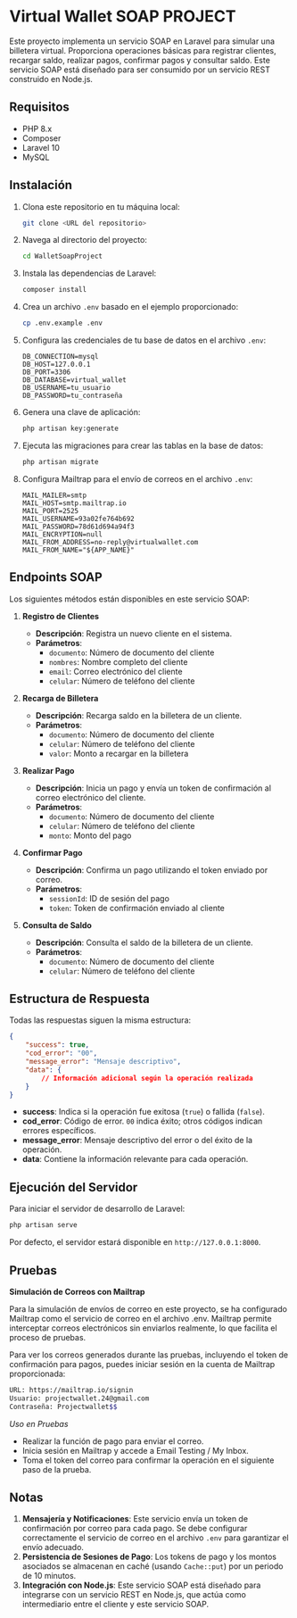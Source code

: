 
# Virtual Wallet SOAP PROJECT

Este proyecto implementa un servicio SOAP en Laravel para simular una billetera virtual. Proporciona operaciones básicas para registrar clientes, recargar saldo, realizar pagos, confirmar pagos y consultar saldo. Este servicio SOAP está diseñado para ser consumido por un servicio REST construido en Node.js.

## Requisitos

- PHP 8.x
- Composer
- Laravel 10
- MySQL

## Instalación

1. Clona este repositorio en tu máquina local:

    ```bash
    git clone <URL del repositorio>
    ```

2. Navega al directorio del proyecto:

    ```bash
    cd WalletSoapProject
    ```

3. Instala las dependencias de Laravel:

    ```bash
    composer install
    ```

4. Crea un archivo `.env` basado en el ejemplo proporcionado:

    ```bash
    cp .env.example .env
    ```

5. Configura las credenciales de tu base de datos en el archivo `.env`:

    ```
    DB_CONNECTION=mysql
    DB_HOST=127.0.0.1
    DB_PORT=3306
    DB_DATABASE=virtual_wallet
    DB_USERNAME=tu_usuario
    DB_PASSWORD=tu_contraseña
    ```

6. Genera una clave de aplicación:

    ```bash
    php artisan key:generate
    ```

7. Ejecuta las migraciones para crear las tablas en la base de datos:

    ```bash
    php artisan migrate
    ```

8. Configura Mailtrap para el envío de correos en el archivo `.env`:

    ```plaintext
    MAIL_MAILER=smtp
    MAIL_HOST=smtp.mailtrap.io
    MAIL_PORT=2525
    MAIL_USERNAME=93a02fe764b692
    MAIL_PASSWORD=78d61d694a94f3
    MAIL_ENCRYPTION=null
    MAIL_FROM_ADDRESS=no-reply@virtualwallet.com
    MAIL_FROM_NAME="${APP_NAME}"
    ```

## Endpoints SOAP

Los siguientes métodos están disponibles en este servicio SOAP:

1. **Registro de Clientes**
    - **Descripción**: Registra un nuevo cliente en el sistema.
    - **Parámetros**:
        - `documento`: Número de documento del cliente
        - `nombres`: Nombre completo del cliente
        - `email`: Correo electrónico del cliente
        - `celular`: Número de teléfono del cliente

2. **Recarga de Billetera**
    - **Descripción**: Recarga saldo en la billetera de un cliente.
    - **Parámetros**:
        - `documento`: Número de documento del cliente
        - `celular`: Número de teléfono del cliente
        - `valor`: Monto a recargar en la billetera

3. **Realizar Pago**
    - **Descripción**: Inicia un pago y envía un token de confirmación al correo electrónico del cliente.
    - **Parámetros**:
        - `documento`: Número de documento del cliente
        - `celular`: Número de teléfono del cliente
        - `monto`: Monto del pago

4. **Confirmar Pago**
    - **Descripción**: Confirma un pago utilizando el token enviado por correo.
    - **Parámetros**:
        - `sessionId`: ID de sesión del pago
        - `token`: Token de confirmación enviado al cliente

5. **Consulta de Saldo**
    - **Descripción**: Consulta el saldo de la billetera de un cliente.
    - **Parámetros**:
        - `documento`: Número de documento del cliente
        - `celular`: Número de teléfono del cliente

## Estructura de Respuesta

Todas las respuestas siguen la misma estructura:

```json
{
    "success": true,
    "cod_error": "00",
    "message_error": "Mensaje descriptivo",
    "data": {
        // Información adicional según la operación realizada
    }
}
```

- **success**: Indica si la operación fue exitosa (`true`) o fallida (`false`).
- **cod_error**: Código de error. `00` indica éxito; otros códigos indican errores específicos.
- **message_error**: Mensaje descriptivo del error o del éxito de la operación.
- **data**: Contiene la información relevante para cada operación.

## Ejecución del Servidor

Para iniciar el servidor de desarrollo de Laravel:

```bash
php artisan serve
```

Por defecto, el servidor estará disponible en `http://127.0.0.1:8000`.

## Pruebas

**Simulación de Correos con Mailtrap**

Para la simulación de envíos de correo en este proyecto, se ha configurado Mailtrap como el servicio de correo en el archivo .env. Mailtrap permite interceptar correos electrónicos sin enviarlos realmente, lo que facilita el proceso de pruebas.

Para ver los correos generados durante las pruebas, incluyendo el token de confirmación para pagos, puedes iniciar sesión en la cuenta de Mailtrap proporcionada:

```bash
URL: https://mailtrap.io/signin
Usuario: projectwallet.24@gmail.com
Contraseña: Projectwallet$$
```

*Uso en Pruebas*

- Realizar la función de pago para enviar el correo.
- Inicia sesión en Mailtrap y accede a Email Testing / My Inbox.
- Toma el token del correo para confirmar la operación en el siguiente paso de la prueba.

## Notas

1. **Mensajería y Notificaciones**: Este servicio envía un token de confirmación por correo para cada pago. Se debe configurar correctamente el servicio de correo en el archivo `.env` para garantizar el envío adecuado.
2. **Persistencia de Sesiones de Pago**: Los tokens de pago y los montos asociados se almacenan en caché (usando `Cache::put`) por un periodo de 10 minutos.
3. **Integración con Node.js**: Este servicio SOAP está diseñado para integrarse con un servicio REST en Node.js, que actúa como intermediario entre el cliente y este servicio SOAP.

